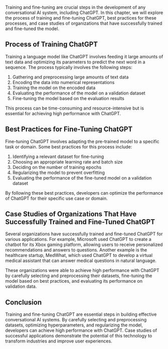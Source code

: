 
Training and fine-tuning are crucial steps in the development of any conversational AI system, including ChatGPT. In this chapter, we will explore the process of training and fine-tuning ChatGPT, best practices for these processes, and case studies of organizations that have successfully trained and fine-tuned the model.

Process of Training ChatGPT
---------------------------

Training a language model like ChatGPT involves feeding it large amounts of text data and optimizing its parameters to predict the next word in a sequence. The process typically involves the following steps:

1. Gathering and preprocessing large amounts of text data
2. Encoding the data into numerical representations
3. Training the model on the encoded data
4. Evaluating the performance of the model on a validation dataset
5. Fine-tuning the model based on the evaluation results

This process can be time-consuming and resource-intensive but is essential for achieving high performance with ChatGPT.

Best Practices for Fine-Tuning ChatGPT
--------------------------------------

Fine-tuning ChatGPT involves adapting the pre-trained model to a specific task or domain. Some best practices for this process include:

1. Identifying a relevant dataset for fine-tuning
2. Choosing an appropriate learning rate and batch size
3. Deciding on the number of training epochs
4. Regularizing the model to prevent overfitting
5. Evaluating the performance of the fine-tuned model on a validation dataset

By following these best practices, developers can optimize the performance of ChatGPT for their specific use case or domain.

Case Studies of Organizations That Have Successfully Trained and Fine-Tuned ChatGPT
-----------------------------------------------------------------------------------

Several organizations have successfully trained and fine-tuned ChatGPT for various applications. For example, Microsoft used ChatGPT to create a chatbot for its Xbox gaming platform, allowing users to receive personalized recommendations and answers to questions. Another example is the healthcare startup, MedWhat, which used ChatGPT to develop a virtual medical assistant that can answer medical questions in natural language.

These organizations were able to achieve high performance with ChatGPT by carefully selecting and preprocessing their datasets, fine-tuning the model based on best practices, and evaluating its performance on validation data.

Conclusion
----------

Training and fine-tuning ChatGPT are essential steps in building effective conversational AI systems. By carefully selecting and preprocessing datasets, optimizing hyperparameters, and regularizing the model, developers can achieve high performance with ChatGPT. Case studies of successful applications demonstrate the potential of this technology to transform industries and improve user experiences.
